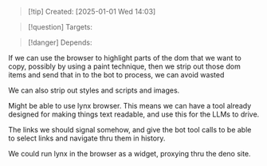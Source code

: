 
>[!tip] Created: [2025-01-01 Wed 14:03]

>[!question] Targets: 

>[!danger] Depends: 

If we can use the browser to highlight parts of the dom that we want to copy, possibly by using a paint technique, then we strip out those dom items and send that in to the bot to process, we can avoid wasted 

We can also strip out styles and scripts and images.

Might be able to use lynx browser.  This means we can have a tool already designed for making things text readable, and use this for the LLMs to drive.

The links we should signal somehow, and give the bot tool calls to be able to select links and navigate thru them in history.

We could run lynx in the browser as a widget, proxying thru the deno site.